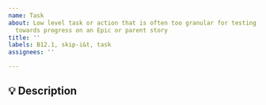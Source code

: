 ```yaml
---
name: Task
about: Low level task or action that is often too granular for testing, but helps
  towards progress on an Epic or parent story
title: ''
labels: B12.1, skip-i&t, task
assignees: ''

---
```


<!--
   For more information on how to populate this Task, see the PDS Wiki on User Story Development:
   https://github.com/NASA-PDS/nasa-pds.github.io/wiki/Issue-Tracking#user-story-development
-->

## 💡 Description
<!-- Enter description here. Make it detailed enough someone could actually know what you are doing, but if you spend too much time on this, it probably deserves it's own story -->
